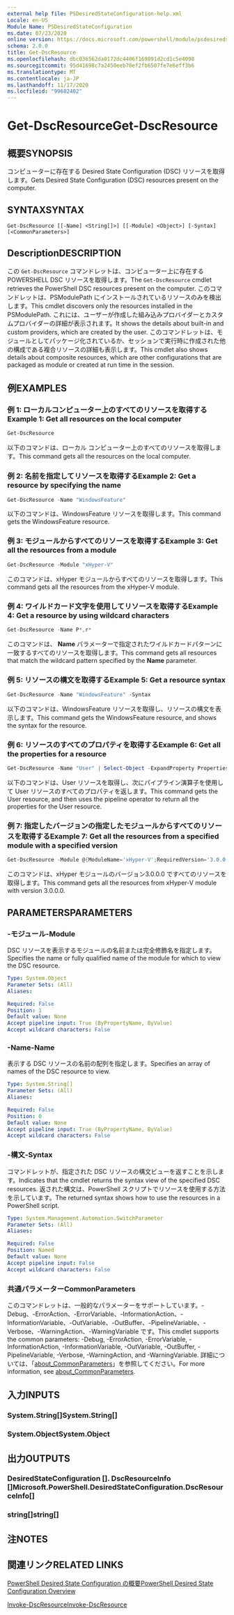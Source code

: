 ```yaml
---
external help file: PSDesiredStateConfiguration-help.xml
Locale: en-US
Module Name: PSDesiredStateConfiguration
ms.date: 07/23/2020
online version: https://docs.microsoft.com/powershell/module/psdesiredstateconfiguration/get-dscresource?view=powershell-7.2&WT.mc_id=ps-gethelp
schema: 2.0.0
title: Get-DscResource
ms.openlocfilehash: dbc036562da0172dc4406f169891d2cd1c5e4098
ms.sourcegitcommit: 95d41698c7a2450eeb70ef2fb6507fe7e6eff3b6
ms.translationtype: MT
ms.contentlocale: ja-JP
ms.lasthandoff: 11/17/2020
ms.locfileid: "99602402"
---
```

# <span data-ttu-id="a7a2e-102">Get-DscResource</span><span class="sxs-lookup"><span data-stu-id="a7a2e-102">Get-DscResource</span></span>

## <span data-ttu-id="a7a2e-103">概要</span><span class="sxs-lookup"><span data-stu-id="a7a2e-103">SYNOPSIS</span></span>
<span data-ttu-id="a7a2e-104">コンピューターに存在する Desired State Configuration (DSC) リソースを取得します。</span><span class="sxs-lookup"><span data-stu-id="a7a2e-104">Gets Desired State Configuration (DSC) resources present on the computer.</span></span>

## <span data-ttu-id="a7a2e-105">SYNTAX</span><span class="sxs-lookup"><span data-stu-id="a7a2e-105">SYNTAX</span></span>

```
Get-DscResource [[-Name] <String[]>] [[-Module] <Object>] [-Syntax] [<CommonParameters>]
```

## <span data-ttu-id="a7a2e-106">Description</span><span class="sxs-lookup"><span data-stu-id="a7a2e-106">DESCRIPTION</span></span>

<span data-ttu-id="a7a2e-107">この `Get-DscResource` コマンドレットは、コンピューター上に存在する POWERSHELL DSC リソースを取得します。</span><span class="sxs-lookup"><span data-stu-id="a7a2e-107">The `Get-DscResource` cmdlet retrieves the PowerShell DSC resources present on the computer.</span></span> <span data-ttu-id="a7a2e-108">このコマンドレットは、PSModulePath にインストールされているリソースのみを検出します。</span><span class="sxs-lookup"><span data-stu-id="a7a2e-108">This cmdlet discovers only the resources installed in the PSModulePath.</span></span> <span data-ttu-id="a7a2e-109">これには、ユーザーが作成した組み込みプロバイダーとカスタムプロバイダーの詳細が表示されます。</span><span class="sxs-lookup"><span data-stu-id="a7a2e-109">It shows the details about built-in and custom providers, which are created by the user.</span></span> <span data-ttu-id="a7a2e-110">このコマンドレットは、モジュールとしてパッケージ化されているか、セッションで実行時に作成された他の構成である複合リソースの詳細も表示します。</span><span class="sxs-lookup"><span data-stu-id="a7a2e-110">This cmdlet also shows details about composite resources, which are other configurations that are packaged as module or created at run time in the session.</span></span>

## <span data-ttu-id="a7a2e-111">例</span><span class="sxs-lookup"><span data-stu-id="a7a2e-111">EXAMPLES</span></span>

### <span data-ttu-id="a7a2e-112">例 1: ローカルコンピューター上のすべてのリソースを取得する</span><span class="sxs-lookup"><span data-stu-id="a7a2e-112">Example 1: Get all resources on the local computer</span></span>

```powershell
Get-DscResource
```

<span data-ttu-id="a7a2e-113">以下のコマンドは、ローカル コンピューター上のすべてのリソースを取得します。</span><span class="sxs-lookup"><span data-stu-id="a7a2e-113">This command gets all the resources on the local computer.</span></span>

### <span data-ttu-id="a7a2e-114">例 2: 名前を指定してリソースを取得する</span><span class="sxs-lookup"><span data-stu-id="a7a2e-114">Example 2: Get a resource by specifying the name</span></span>

```powershell
Get-DscResource -Name "WindowsFeature"
```

<span data-ttu-id="a7a2e-115">以下のコマンドは、WindowsFeature リソースを取得します。</span><span class="sxs-lookup"><span data-stu-id="a7a2e-115">This command gets the WindowsFeature resource.</span></span>

### <span data-ttu-id="a7a2e-116">例 3: モジュールからすべてのリソースを取得する</span><span class="sxs-lookup"><span data-stu-id="a7a2e-116">Example 3: Get all the resources from a module</span></span>

```powershell
Get-DscResource -Module "xHyper-V"
```

<span data-ttu-id="a7a2e-117">このコマンドは、xHyper モジュールからすべてのリソースを取得します。</span><span class="sxs-lookup"><span data-stu-id="a7a2e-117">This command gets all the resources from the xHyper-V module.</span></span>

### <span data-ttu-id="a7a2e-118">例 4: ワイルドカード文字を使用してリソースを取得する</span><span class="sxs-lookup"><span data-stu-id="a7a2e-118">Example 4: Get a resource by using wildcard characters</span></span>

```powershell
Get-DscResource -Name P*,r*
```

<span data-ttu-id="a7a2e-119">このコマンドは、 **Name** パラメーターで指定されたワイルドカードパターンに一致するすべてのリソースを取得します。</span><span class="sxs-lookup"><span data-stu-id="a7a2e-119">This command gets all resources that match the wildcard pattern specified by the **Name** parameter.</span></span>

### <span data-ttu-id="a7a2e-120">例 5: リソースの構文を取得する</span><span class="sxs-lookup"><span data-stu-id="a7a2e-120">Example 5: Get a resource syntax</span></span>

```powershell
Get-DscResource -Name "WindowsFeature" -Syntax
```

<span data-ttu-id="a7a2e-121">以下のコマンドは、WindowsFeature リソースを取得し、リソースの構文を表示します。</span><span class="sxs-lookup"><span data-stu-id="a7a2e-121">This command gets the WindowsFeature resource, and shows the syntax for the resource.</span></span>

### <span data-ttu-id="a7a2e-122">例 6: リソースのすべてのプロパティを取得する</span><span class="sxs-lookup"><span data-stu-id="a7a2e-122">Example 6: Get all the properties for a resource</span></span>

```powershell
Get-DscResource -Name "User" | Select-Object -ExpandProperty Properties
```

<span data-ttu-id="a7a2e-123">以下のコマンドは、User リソースを取得し、次にパイプライン演算子を使用して User リソースのすべてのプロパティを返します。</span><span class="sxs-lookup"><span data-stu-id="a7a2e-123">This command gets the User resource, and then uses the pipeline operator to return all the properties for the User resource.</span></span>

### <span data-ttu-id="a7a2e-124">例 7: 指定したバージョンの指定したモジュールからすべてのリソースを取得する</span><span class="sxs-lookup"><span data-stu-id="a7a2e-124">Example 7: Get all the resources from a specified module with a specified version</span></span>

```powershell
Get-DscResource -Module @{ModuleName='xHyper-V';RequiredVersion='3.0.0.0'}
```

<span data-ttu-id="a7a2e-125">このコマンドは、xHyper モジュールのバージョン3.0.0.0 ですべてのリソースを取得します。</span><span class="sxs-lookup"><span data-stu-id="a7a2e-125">This command gets all the resources from xHyper-V module with version 3.0.0.0.</span></span>

## <span data-ttu-id="a7a2e-126">PARAMETERS</span><span class="sxs-lookup"><span data-stu-id="a7a2e-126">PARAMETERS</span></span>

### <span data-ttu-id="a7a2e-127">-モジュール</span><span class="sxs-lookup"><span data-stu-id="a7a2e-127">-Module</span></span>

<span data-ttu-id="a7a2e-128">DSC リソースを表示するモジュールの名前または完全修飾名を指定します。</span><span class="sxs-lookup"><span data-stu-id="a7a2e-128">Specifies the name or fully qualified name of the module for which to view the DSC resource.</span></span>

```yaml
Type: System.Object
Parameter Sets: (All)
Aliases:

Required: False
Position: 1
Default value: None
Accept pipeline input: True (ByPropertyName, ByValue)
Accept wildcard characters: False
```

### <span data-ttu-id="a7a2e-129">-Name</span><span class="sxs-lookup"><span data-stu-id="a7a2e-129">-Name</span></span>

<span data-ttu-id="a7a2e-130">表示する DSC リソースの名前の配列を指定します。</span><span class="sxs-lookup"><span data-stu-id="a7a2e-130">Specifies an array of names of the DSC resource to view.</span></span>

```yaml
Type: System.String[]
Parameter Sets: (All)
Aliases:

Required: False
Position: 0
Default value: None
Accept pipeline input: True (ByPropertyName, ByValue)
Accept wildcard characters: False
```

### <span data-ttu-id="a7a2e-131">-構文</span><span class="sxs-lookup"><span data-stu-id="a7a2e-131">-Syntax</span></span>

<span data-ttu-id="a7a2e-132">コマンドレットが、指定された DSC リソースの構文ビューを返すことを示します。</span><span class="sxs-lookup"><span data-stu-id="a7a2e-132">Indicates that the cmdlet returns the syntax view of the specified DSC resources.</span></span> <span data-ttu-id="a7a2e-133">返された構文は、PowerShell スクリプトでリソースを使用する方法を示しています。</span><span class="sxs-lookup"><span data-stu-id="a7a2e-133">The returned syntax shows how to use the resources in a PowerShell script.</span></span>

```yaml
Type: System.Management.Automation.SwitchParameter
Parameter Sets: (All)
Aliases:

Required: False
Position: Named
Default value: None
Accept pipeline input: False
Accept wildcard characters: False
```

### <span data-ttu-id="a7a2e-134">共通パラメーター</span><span class="sxs-lookup"><span data-stu-id="a7a2e-134">CommonParameters</span></span>

<span data-ttu-id="a7a2e-135">このコマンドレットは、一般的なパラメーターをサポートしています。-Debug、-ErrorAction、-ErrorVariable、-InformationAction、-InformationVariable、-OutVariable、-OutBuffer、-PipelineVariable、-Verbose、-WarningAction、-WarningVariable です。</span><span class="sxs-lookup"><span data-stu-id="a7a2e-135">This cmdlet supports the common parameters: -Debug, -ErrorAction, -ErrorVariable, -InformationAction, -InformationVariable, -OutVariable, -OutBuffer, -PipelineVariable, -Verbose, -WarningAction, and -WarningVariable.</span></span> <span data-ttu-id="a7a2e-136">詳細については、「[about_CommonParameters](https://go.microsoft.com/fwlink/?LinkID=113216)」を参照してください。</span><span class="sxs-lookup"><span data-stu-id="a7a2e-136">For more information, see [about_CommonParameters](https://go.microsoft.com/fwlink/?LinkID=113216).</span></span>

## <span data-ttu-id="a7a2e-137">入力</span><span class="sxs-lookup"><span data-stu-id="a7a2e-137">INPUTS</span></span>

### <span data-ttu-id="a7a2e-138">System.String[]</span><span class="sxs-lookup"><span data-stu-id="a7a2e-138">System.String[]</span></span>

### <span data-ttu-id="a7a2e-139">System.Object</span><span class="sxs-lookup"><span data-stu-id="a7a2e-139">System.Object</span></span>

## <span data-ttu-id="a7a2e-140">出力</span><span class="sxs-lookup"><span data-stu-id="a7a2e-140">OUTPUTS</span></span>

### <span data-ttu-id="a7a2e-141">DesiredStateConfiguration []. DscResourceInfo []</span><span class="sxs-lookup"><span data-stu-id="a7a2e-141">Microsoft.PowerShell.DesiredStateConfiguration.DscResourceInfo[]</span></span>

### <span data-ttu-id="a7a2e-142">string[]</span><span class="sxs-lookup"><span data-stu-id="a7a2e-142">string[]</span></span>

## <span data-ttu-id="a7a2e-143">注</span><span class="sxs-lookup"><span data-stu-id="a7a2e-143">NOTES</span></span>

## <span data-ttu-id="a7a2e-144">関連リンク</span><span class="sxs-lookup"><span data-stu-id="a7a2e-144">RELATED LINKS</span></span>

[<span data-ttu-id="a7a2e-145">PowerShell Desired State Configuration の概要</span><span class="sxs-lookup"><span data-stu-id="a7a2e-145">PowerShell Desired State Configuration Overview</span></span>](/powershell/scripting/dsc/overview/overview)

[<span data-ttu-id="a7a2e-146">Invoke-DscResource</span><span class="sxs-lookup"><span data-stu-id="a7a2e-146">Invoke-DscResource</span></span>](/powershell/module/PSDesiredStateConfiguration/Invoke-DscResource)

